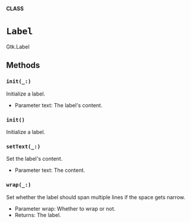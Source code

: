 **CLASS**

# `Label`

Gtk.Label

## Methods
### `init(_:)`

Initialize a label.
- Parameter text: The label's content.

### `init()`

Initialize a label.

### `setText(_:)`

Set the label's content.
- Parameter text: The content.

### `wrap(_:)`

Set whether the label should span multiple lines if the space gets narrow.
- Parameter wrap: Whether to wrap or not.
- Returns: The label.
